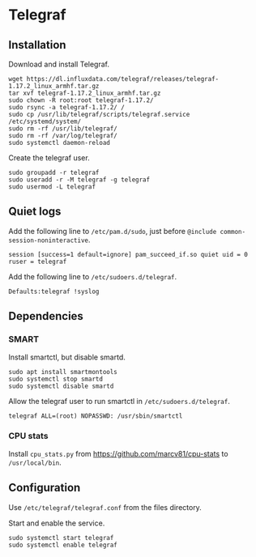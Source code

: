 # Telegraf

## Installation

Download and install Telegraf.

    wget https://dl.influxdata.com/telegraf/releases/telegraf-1.17.2_linux_armhf.tar.gz
    tar xvf telegraf-1.17.2_linux_armhf.tar.gz
    sudo chown -R root:root telegraf-1.17.2/
    sudo rsync -a telegraf-1.17.2/ /
    sudo cp /usr/lib/telegraf/scripts/telegraf.service /etc/systemd/system/
    sudo rm -rf /usr/lib/telegraf/
    sudo rm -rf /var/log/telegraf/
    sudo systemctl daemon-reload

Create the telegraf user.

    sudo groupadd -r telegraf
    sudo useradd -r -M telegraf -g telegraf
    sudo usermod -L telegraf

## Quiet logs

Add the following line to `/etc/pam.d/sudo`, just before `@include common-session-noninteractive`.

    session [success=1 default=ignore] pam_succeed_if.so quiet uid = 0 ruser = telegraf

Add the following line to `/etc/sudoers.d/telegraf`.

    Defaults:telegraf !syslog

## Dependencies

### SMART

Install smartctl, but disable smartd.

    sudo apt install smartmontools
    sudo systemctl stop smartd
    sudo systemctl disable smartd

Allow the telegraf user to run smartctl in `/etc/sudoers.d/telegraf`.

    telegraf ALL=(root) NOPASSWD: /usr/sbin/smartctl

### CPU stats

Install `cpu_stats.py` from https://github.com/marcv81/cpu-stats to `/usr/local/bin`.

## Configuration

Use `/etc/telegraf/telegraf.conf` from the files directory.

Start and enable the service.

    sudo systemctl start telegraf
    sudo systemctl enable telegraf
